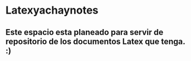 # Latexyachaynotes
## Este espacio esta planeado para servir de repositorio de los documentos Latex que tenga. :)
